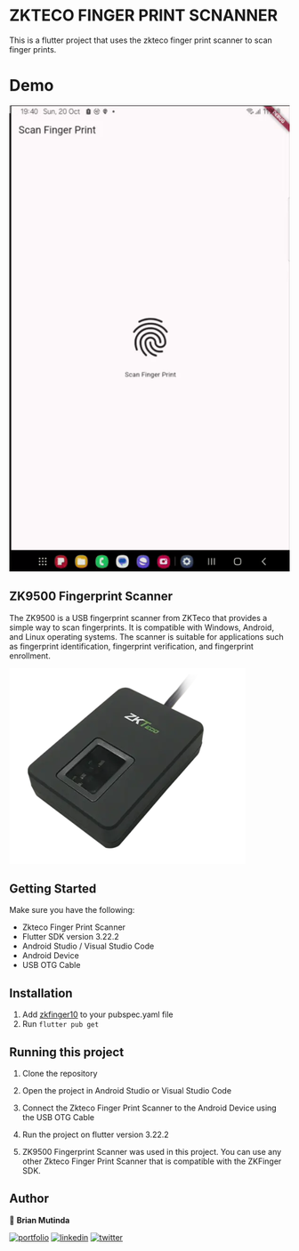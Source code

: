 # ZKTECO FINGER PRINT SCNANNER
This is a flutter project that uses the zkteco finger print scanner to scan finger prints.

# Demo
![Demo](https://github.com/Brian1011/zkteco_flutter_fingerprint_scanner/blob/main/assets/scanner.gif)

## ZK9500 Fingerprint Scanner
The ZK9500 is a USB fingerprint scanner from ZKTeco that provides a simple way to scan fingerprints. 
It is compatible with Windows, Android, and Linux operating systems. 
The scanner is suitable for applications such as fingerprint identification, fingerprint verification, and fingerprint enrollment.

![ZK9500](https://github.com/Brian1011/zkteco_flutter_fingerprint_scanner/blob/main/assets/img.png)


## Getting Started
Make sure you have the following:
- Zkteco Finger Print Scanner
- Flutter SDK version 3.22.2
- Android Studio / Visual Studio Code
- Android Device
- USB OTG Cable

## Installation
1. Add [zkfinger10](https://pub.dev/packages/zkfinger10) to your pubspec.yaml file
2. Run `flutter pub get`

## Running this project
1. Clone the repository

2. Open the project in Android Studio or Visual Studio Code

3. Connect the Zkteco Finger Print Scanner to the Android Device using the USB OTG Cable

4. Run the project on flutter version 3.22.2

5. ZK9500 Fingerprint Scanner was used in this project. You can use any other Zkteco Finger Print Scanner that is compatible with the ZKFinger SDK.


## Author
👤 **Brian Mutinda**

[![portfolio](https://img.shields.io/badge/my_portfolio-000?style=for-the-badge&logo=ko-fi&logoColor=white)](https://brianmutinda.netlify.app/)
[![linkedin](https://img.shields.io/badge/linkedin-0A66C2?style=for-the-badge&logo=linkedin&logoColor=white)](https://www.linkedin.com/in/brian-mutinda-366064163/)
[![twitter](https://img.shields.io/badge/twitter-1DA1F2?style=for-the-badge&logo=twitter&logoColor=white)](https://x.com/brian_1011_dev)


